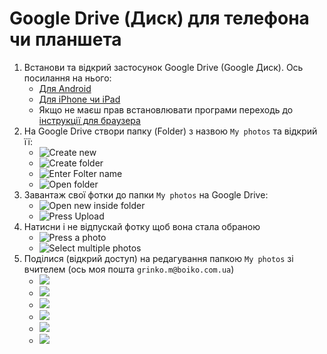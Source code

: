 # Google Drive (Диск) для телефона чи планшета

1. Встанови та відкрий застосунок Google Drive (Google Диск). Ось посилання на нього:
    - [Для Android](https://play.google.com/store/apps/details?id=com.google.android.apps.docs&pcampaignid=web_share)
    - [Для iPhone чи iPad](https://apps.apple.com/us/app/google-drive/id507874739)
    - Якщо не маєш прав встановлювати програми переходь до [інструкції для браузера](./desktop.md)
1. На Google Drive створи папку (Folder) з назвою `My photos` та відкрий її:
    - ![Create new](./Google-Drive-Android/Create%20new.png)
    - ![Create folder](./Google-Drive-Android/create%20folder.png)
    - ![Enter Folter name](./Google-Drive-Android/Enter%20new%20folder%20name.png)
    - ![Open folder](./Google-Drive-Android/Open%20folder.png)
1. Завантаж свої фотки до папки `My photos` на Google Drive:
    - ![Open new inside folder](./Google-Drive-Android/Inside%20folder%20new.png)
    - ![Press Upload](./Google-Drive-Android/new%20upload.png)
1. Натисни і не відпускай фотку щоб вона стала обраною
    - ![Press a photo](./Google-Drive-Android/select%20recent.png)
    - ![Select multiple photos](./Google-Drive-Android/multiple%20files%20selected.png)
1. Поділися (відкрий доступ) на редагування папкою `My photos` зі вчителем (ось моя пошта `grinko.m@boiko.com.ua`)
    - ![](./Google-Drive-Android/folder%20context%20menu.png)
    - ![](./Google-Drive-Android/Folder%20share.png)
    - ![](./Google-Drive-Android/Enter%20email%20to%20share.png)
    - ![](./Google-Drive-Android/Select%20person%20from%20autocomplete.png)
    - ![](./Google-Drive-Android/Send%20editor%20invitation.png)
    - ![](./Google-Drive-Android/folder%20shared%20successfully.png)
